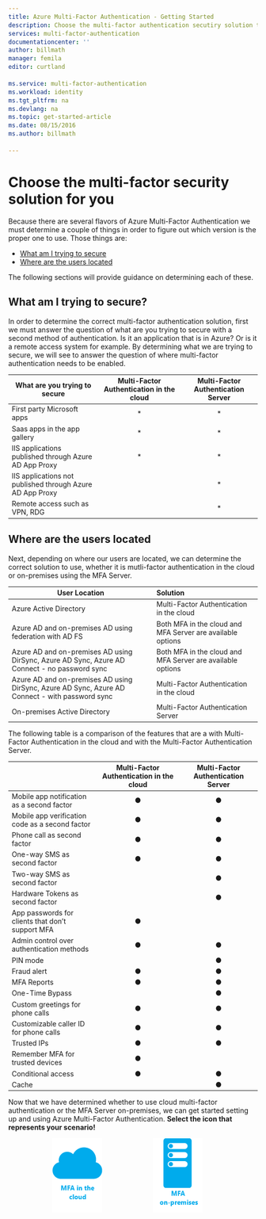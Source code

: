 ```yaml
---
title: Azure Multi-Factor Authentication - Getting Started
description: Choose the multi-factor authentication secutiry solution that is right for you by asking what am i trying to secure and where are my users located.  Then choose cloud, MFA Server or AD FS.
services: multi-factor-authentication
documentationcenter: ''
author: billmath
manager: femila
editor: curtland

ms.service: multi-factor-authentication
ms.workload: identity
ms.tgt_pltfrm: na
ms.devlang: na
ms.topic: get-started-article
ms.date: 08/15/2016
ms.author: billmath

---
```

# Choose the multi-factor security solution for you
Because there are several flavors of Azure Multi-Factor Authentication we must determine a couple of things in order to figure out which version is the proper one to use.  Those things are:

* [What am I trying to secure](#what-am-i-trying-to-secure)
* [Where are the users located](#where-are-the-users-located)

The following sections will provide guidance on determining each of these.

## What am I trying to secure?
In order to determine the correct multi-factor authentication solution, first we must answer the question of what are you trying to secure with a second method of authentication.  Is it an application that is in Azure?  Or is it a remote access system for example.  By determining what we are trying to secure, we will see to answer the question of where multi-factor authentication needs to be enabled.  

| What are you trying to secure | Multi-Factor Authentication in the cloud | Multi-Factor Authentication Server  |
| --- |:---:|:---:|
| First party Microsoft apps |* |* | |
| Saas apps in the app gallery |* |* | |
| IIS applications published through Azure AD App Proxy |* |* | |
| IIS applications not published through Azure AD App Proxy | |* | |
| Remote access such as VPN, RDG | |* | |

## Where are the users located
Next, depending on where our users are located, we can determine the correct solution to use, whether it is mutli-factor authentication in the cloud or on-premises using the MFA Server.

| User Location | Solution |
| --- |:--- |
| Azure Active Directory |Multi-Factor Authentication in the cloud | |
| Azure AD and on-premises AD using federation with AD FS |Both MFA in the cloud and MFA Server are available options  |
| Azure AD and on-premises AD using DirSync, Azure AD Sync, Azure AD Connect - no password sync |Both MFA in the cloud and MFA Server are available options  |
| Azure AD and on-premises AD using DirSync, Azure AD Sync, Azure AD Connect - with password sync |Multi-Factor Authentication in the cloud |
| On-premises Active Directory |Multi-Factor Authentication Server |

The following table is a comparison of the features that are a with Multi-Factor Authentication in the cloud and with the Multi-Factor Authentication Server.

|  | Multi-Factor Authentication in the cloud | Multi-Factor Authentication Server |
| --- |:---:|:---:|
| Mobile app notification as a second factor |● |● | |
| Mobile app verification code as a second factor |● |● |
| Phone call as second factor |● |●  |
| One-way SMS as second factor |● |● |
| Two-way SMS as second factor | |●  |
| Hardware Tokens as second factor | |●  |
| App passwords for clients that don’t support MFA |● | |
| Admin control over authentication methods |● |●  |
| PIN mode | |● |
| Fraud alert |● |● |
| MFA Reports |● |●  |
| One-Time Bypass | |●  |
| Custom greetings for phone calls |● |●  |
| Customizable caller ID for phone calls |● |●  |
| Trusted IPs |● |●  |
| Remember MFA for trusted devices |● | |
| Conditional access |● |●  |
| Cache | |●  |

Now that we have determined whether to use cloud multi-factor authentication or the MFA Server on-premises, we can get started setting up and using Azure Multi-Factor Authentication.   **Select the icon that represents your scenario!**

<center>




[![Cloud](./media/multi-factor-authentication-get-started/cloud2.png)](multi-factor-authentication-get-started-cloud.md)  &nbsp;&nbsp;&nbsp;&nbsp;&nbsp;&nbsp;&nbsp;&nbsp;&nbsp;&nbsp;&nbsp;&nbsp;&nbsp;&nbsp;&nbsp;&nbsp;&nbsp;&nbsp;&nbsp;&nbsp;&nbsp;&nbsp;&nbsp;&nbsp;&nbsp;[![Proofup](./media/multi-factor-authentication-get-started/server2.png)](multi-factor-authentication-get-started-server.md) &nbsp;&nbsp;&nbsp;&nbsp;&nbsp;
</center>


